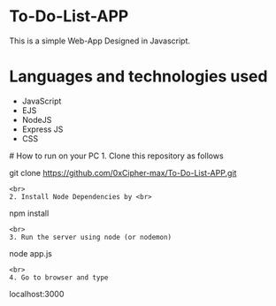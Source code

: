 # To-Do-List-APP
This is a simple Web-App Designed in Javascript.
# Languages and technologies used
<ul>
  <li>JavaScript</li>
  <li>EJS</li>
  <li>NodeJS</li>
  <li>Express JS</li>
  <li> CSS </li>
</ul>
# How to run on your PC
1. Clone this repository as follows<br>

git clone https://github.com/0xCipher-max/To-Do-List-APP.git

```
<br>
2. Install Node Dependencies by <br>
```
npm install
```
<br>
3. Run the server using node (or nodemon)
```
node app.js
```
<br>
4. Go to browser and type
```
localhost:3000
```
